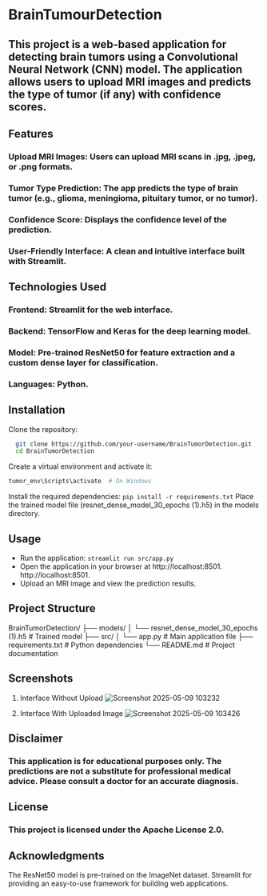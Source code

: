 # BrainTumourDetection

## This project is a web-based application for detecting brain tumors using a Convolutional Neural Network (CNN) model. The application allows users to upload MRI images and predicts the type of tumor (if any) with confidence scores.

## Features
### **Upload MRI Images**: Users can upload MRI scans in .jpg, .jpeg, or .png formats.
### **Tumor Type Prediction**: The app predicts the type of brain tumor (e.g., glioma, meningioma, pituitary tumor, or no tumor).
### **Confidence Score**: Displays the confidence level of the prediction.
### **User-Friendly Interface**: A clean and intuitive interface built with Streamlit.

## Technologies Used
### **Frontend**: Streamlit for the web interface.
### **Backend**: TensorFlow and Keras for the deep learning model.
### **Model**: Pre-trained ResNet50 for feature extraction and a custom dense layer for classification.
### **Languages**: Python.

## Installation
Clone the repository:
 ```bash
   git clone https://github.com/your-username/BrainTumorDetection.git
   cd BrainTumorDetection
```
Create a virtual environment and activate it:
```python -m venv tumor_env
tumor_env\Scripts\activate  # On Windows
```
Install the required dependencies:
```pip install -r requirements.txt```
Place the trained model file (resnet_dense_model_30_epochs (1).h5) in the models directory.

## Usage
- Run the application:
```streamlit run src/app.py```
- Open the application in your browser at http://localhost:8501.
http://localhost:8501.
- Upload an MRI image and view the prediction results.

## Project Structure
BrainTumorDetection/
├── models/
│   └── resnet_dense_model_30_epochs (1).h5  # Trained model
├── src/
│   └── app.py                              # Main application file
├── requirements.txt                        # Python dependencies
└── README.md                               # Project documentation

## Screenshots
1. Interface Without Upload
![Screenshot 2025-05-09 103232](https://github.com/user-attachments/assets/496424a0-a20a-4624-b336-c1bf808f45c6)


2. Interface With Uploaded Image
![Screenshot 2025-05-09 103426](https://github.com/user-attachments/assets/a4ac0090-1721-4595-aaac-7901bdf2ea5d)


## Disclaimer
### This application is for educational purposes only. The predictions are not a substitute for professional medical advice. Please consult a doctor for an accurate diagnosis.

## License
### This project is licensed under the Apache License 2.0.

## Acknowledgments
The ResNet50 model is pre-trained on the ImageNet dataset.
Streamlit for providing an easy-to-use framework for building web applications.
